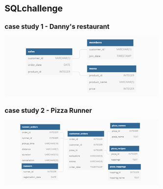 # SQLchallenge
## case study 1 - Danny's restaurant
![dbdiagram](./Image/case11.png)

## case study 2 - Pizza Runner
![dbdiagram2](./Image/case1.png)
